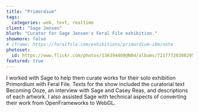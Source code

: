 ```yaml
---
title: "Primordium"
tags:
  categories: web, text, realtime
client: "Sage Jensen"
blurb: "Curator for Sage Jensen's Feral File exhibition."
showmore: false
# iframe: https://feralfile.com/exhibitions/primordium-i8m/note
photoset:
  id: https://www.flickr.com/photos/136394409@N04/albums/72177720308295869
featured: true
---
```


I worked with Sage to help them curate works for their solo exhibition Primordium with Feral File. Texts for the show included the curatorial text Becoming Ooze, an interview with Sage and Casey Reas, and descriptions of each artwork. I also assisted Sage with technical aspects of converting their work from OpenFrameworks to WebGL.
